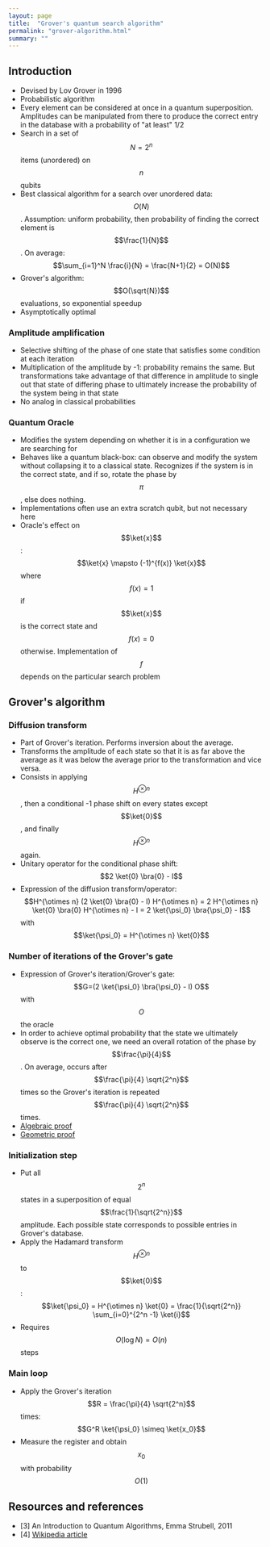 ```yaml
---
layout: page
title:  "Grover's quantum search algorithm"
permalink: "grover-algorithm.html"
summary: ""
---
```

$$
\newcommand{\bra}[1]{\left< #1 \right|}
\newcommand{\ket}[1]{\left| #1 \right>}
\newcommand{\bk}[2]{\left< #1 \middle| #2 \right>}
\newcommand{\bke}[3]{\left< #1 \middle| #2 \middle| #3 \right>}
$$

## Introduction
* Devised by Lov Grover in 1996
* Probabilistic algorithm
* Every element can be considered at once in a quantum superposition. Amplitudes can be manipulated from there to produce the correct entry in the database with a probability of "at least" 1/2
* Search in a set of $$N=2^n$$ items (unordered) on $$n$$ qubits
* Best classical algorithm for a search over unordered data: $$O(N)$$. Assumption: uniform probability, then probability of finding the correct element is $$\frac{1}{N}$$. On average: $$\sum_{i=1}^N \frac{i}{N} = \frac{N+1}{2} = O(N)$$
* Grover's algorithm: $$O(\sqrt{N})$$ evaluations, so exponential speedup
* Asymptotically optimal

### Amplitude amplification
* Selective shifting of the phase of one state that satisfies some condition at each iteration
* Multiplication of the amplitude by -1: probability remains the same. But transformations take advantage of that difference in amplitude to single out that state of differing phase to ultimately increase the probability of the system being in that state
* No analog in classical probabilities

### Quantum Oracle
* Modifies the system depending on whether it is in a configuration we are searching for
* Behaves like a quantum black-box: can observe and modify the system without collapsing it to a classical state. Recognizes if the system is in the correct state, and if so, rotate the phase by $$\pi$$, else does nothing.
* Implementations often use an extra scratch qubit, but not necessary here
* Oracle's effect on $$\ket{x}$$: $$\ket{x} \mapsto (-1)^{f(x)} \ket{x}$$ where $$f(x)=1$$ if $$\ket{x}$$ is the correct state and $$f(x)=0$$ otherwise. Implementation of $$f$$ depends on the particular search problem


## Grover's algorithm
### Diffusion transform
* Part of Grover's iteration. Performs inversion about the average.
* Transforms the amplitude of each state so that it is as far above the average as it was below the average prior to the transformation and vice versa.
* Consists in applying $$H^{\otimes n}$$, then a conditional -1 phase shift on every states except $$\ket{0}$$, and finally $$H^{\otimes n}$$ again.
* Unitary operator for the conditional phase shift: $$2 \ket{0} \bra{0} - I$$
* Expression of the diffusion transform/operator: $$H^{\otimes n} (2 \ket{0} \bra{0} - I) H^{\otimes n} = 2 H^{\otimes n} \ket{0} \bra{0} H^{\otimes n} - I = 2 \ket{\psi_0} \bra{\psi_0} - I$$ with $$\ket{\psi_0} = H^{\otimes n} \ket{0}$$

### Number of iterations of the Grover's gate
* Expression of Grover's iteration/Grover's gate: $$G=(2 \ket{\psi_0} \bra{\psi_0} - I) O$$ with $$O$$ the oracle
* In order to achieve optimal probability that the state we ultimately observe is the correct one, we need an overall rotation of the phase by $$\frac{\pi}{4}$$. On average, occurs after $$\frac{\pi}{4} \sqrt{2^n}$$ times so the Grover's iteration is repeated $$\frac{\pi}{4} \sqrt{2^n}$$ times.
* [Algebraic proof](https://en.wikipedia.org/wiki/Grover%27s_algorithm#Algebraic_proof_of_correctness)
* [Geometric proof](https://en.wikipedia.org/wiki/Grover%27s_algorithm#Geometric_proof_of_correctness)

### Initialization step
* Put all $$2^n$$ states in a superposition of equal $$\frac{1}{\sqrt{2^n}}$$ amplitude. Each possible state corresponds to possible entries in Grover's database.
* Apply the Hadamard transform $$H^{\otimes n}$$ to $$\ket{0}$$: $$\ket{\psi_0} = H^{\otimes n} \ket{0} =  \frac{1}{\sqrt{2^n}} \sum_{i=0}^{2^n -1} \ket{i}$$
* Requires $$O(\log N) = O(n)$$ steps

### Main loop
* Apply the Grover's iteration $$R = \frac{\pi}{4} \sqrt{2^n}$$ times: $$G^R \ket{\psi_0} \simeq \ket{x_0}$$
* Measure the register and obtain $$x_0$$ with probability $$O(1)$$


## Resources and references
* [3] An Introduction to Quantum Algorithms, Emma Strubell, 2011
* [4] [Wikipedia article](https://en.wikipedia.org/wiki/Grover%27s_algorithm)
